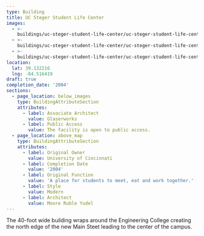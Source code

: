 ```yaml
---
type: Building
title: UC Steger Student Life Center
images:
  - >-
    buildings/uc-steger-student-life-center/uc-steger-student-life-center-0_tmmwvw
  - >-
    buildings/uc-steger-student-life-center/uc-steger-student-life-center-1_rgigga
  - >-
    buildings/uc-steger-student-life-center/uc-steger-student-life-center-2_c0zlb7
location:
  lat: 39.132216
  lng: -84.516419
draft: true
completion_date: '2004'
sections:
  - page_location: below_images
    type: BuildingAttributeSection
    attributes:
      - label: Associate Architect
        value: Glaserworks
      - label: Public Access
        value: The facility is open to public access.
  - page_location: above_map
    type: BuildingAttributeSection
    attributes:
      - label: Original Owner
        value: University of Cincinnati
      - label: Completion Date
        value: '2004'
      - label: Original Function
        value: 'A place for students to meet, eat and work together.'
      - label: Style
        value: Modern
      - label: Architect
        value: Moore Ruble Yudel
---
```


The 40-foot wide building wraps around the Engineering College creating the north edge of the new Main Steet leading to the center of the campus.
